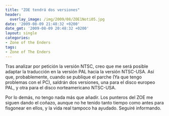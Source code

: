 ```yaml
---
title: "ZOE tendrá dos versiones"
header:
  overlay_image: /img/2009/08/ZOE1Noti05.jpg
date: '2009-08-09 21:48:32 +0200'
date_gmt: '2009-08-09 20:48:32 +0200'
layout: single
categories:
- Zone of the Enders
tags:
- Zone of The Enders
---
```

Tras analizar por petición la versión NTSC, creo que me será posible adaptar 
la traducción en la versión PAL hacia la versión NTSC-USA. Así que, probablemente, 
cuando se publique el parche (Ya que tengo problemas con el PC), saldrán dos 
versiones, una para el disco europeo PAL, y otra para el disco norteamericano 
NTSC-USA.

Por lo demás, no tengo nada más que añadir. Los punteros del ZOE me siguen dando 
el coñazo, aunque no he tenido tanto tiempo como antes para fisgonear en ellos, 
y la vida real tampoco ha ayudado. Seguiré informando.
